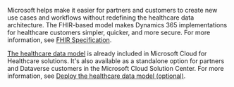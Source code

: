 Microsoft helps make it easier for partners and customers to create new use cases and workflows without redefining the healthcare data architecture. The FHIR-based model makes Dynamics 365 implementations for healthcare customers simpler, quicker, and more secure. For more information, see [FHIR Specification](https://www.hl7.org/fhir/index.html/?azure-portal=true).

[The healthcare data model](/dynamics365/industry/healthcare/overview-data-model/?azure-portal=true) is already included in Microsoft Cloud for Healthcare solutions. It's also available as a standalone option for partners and Dataverse customers in the Microsoft Cloud Solution Center. For more information, see [Deploy the healthcare data model (optional)](/dynamics365/industry/healthcare/deploy-data-model/?azure-portal=true).
